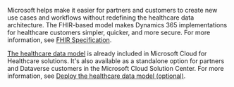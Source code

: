 Microsoft helps make it easier for partners and customers to create new use cases and workflows without redefining the healthcare data architecture. The FHIR-based model makes Dynamics 365 implementations for healthcare customers simpler, quicker, and more secure. For more information, see [FHIR Specification](https://www.hl7.org/fhir/index.html/?azure-portal=true).

[The healthcare data model](/dynamics365/industry/healthcare/overview-data-model/?azure-portal=true) is already included in Microsoft Cloud for Healthcare solutions. It's also available as a standalone option for partners and Dataverse customers in the Microsoft Cloud Solution Center. For more information, see [Deploy the healthcare data model (optional)](/dynamics365/industry/healthcare/deploy-data-model/?azure-portal=true).
